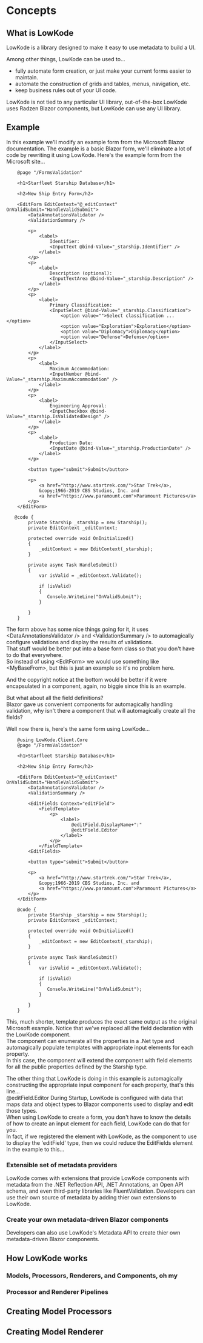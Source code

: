 ﻿
# Concepts

## What is LowKode

LowKode is a library designed to make it easy to use metadata to build a UI.

Among other things, LowKode can be used to...
- fully automate form creation, or just make your current forms easier to maintain.  
- automate the construction of grids and tables, menus, navigation, etc.
- keep business rules out of your UI code.

LowKode is not tied to any particular UI library, out-of-the-box LowKode uses Radzen Blazor components, but LowKode can use any UI library.


## Example
In this example we'll modify an example form from the Microsoft Blazor documentation.
The example is a basic Blazor form, we'll eliminate a lot of code by rewriting it using LowKode.
Here's the example form from the Microsoft site...

        @page "/FormsValidation"

        <h1>Starfleet Starship Database</h1>

        <h2>New Ship Entry Form</h2>

        <EditForm EditContext="@_editContext" OnValidSubmit="HandleValidSubmit">
            <DataAnnotationsValidator />
            <ValidationSummary />

            <p>
                <label>
                    Identifier:
                    <InputText @bind-Value="_starship.Identifier" />
                </label>
            </p>
            <p>
                <label>
                    Description (optional):
                    <InputTextArea @bind-Value="_starship.Description" />
                </label>
            </p>
            <p>
                <label>
                    Primary Classification:
                    <InputSelect @bind-Value="_starship.Classification">
                        <option value="">Select classification ...</option>
                        <option value="Exploration">Exploration</option>
                        <option value="Diplomacy">Diplomacy</option>
                        <option value="Defense">Defense</option>
                    </InputSelect>
                </label>
            </p>
            <p>
                <label>
                    Maximum Accommodation:
                    <InputNumber @bind-Value="_starship.MaximumAccommodation" />
                </label>
            </p>
            <p>
                <label>
                    Engineering Approval:
                    <InputCheckbox @bind-Value="_starship.IsValidatedDesign" />
                </label>
            </p>
            <p>
                <label>
                    Production Date:
                    <InputDate @bind-Value="_starship.ProductionDate" />
                </label>
            </p>

            <button type="submit">Submit</button>

            <p>
                <a href="http://www.startrek.com/">Star Trek</a>, 
                &copy;1966-2019 CBS Studios, Inc. and 
                <a href="https://www.paramount.com">Paramount Pictures</a>
            </p>
        </EditForm>

       @code {
            private Starship _starship = new Starship();
            private EditContext _editContext;

            protected override void OnInitialized()
            {
                _editContext = new EditContext(_starship);
            }

            private async Task HandleSubmit()
            {
                var isValid = _editContext.Validate();

                if (isValid)
                {
                   Console.WriteLine("OnValidSubmit");
                }
     
            }          
        }

The form above has some nice things going for it, it uses &lt;DataAnnotationsValidator /&gt; and &lt;ValidationSummary /&gt; 
to automagically configure validations and display the results of validations.   
That stuff would be better put into a base form class so that you don't have to do that everywhere.  
So instead of using &lt;EditForm&gt; we would use something like &lt;MyBaseFrom&gt;, but this is just an example so it's no problem here.

And the copyright notice at the bottom would be better if it were encapsulated in a component, again, no biggie since this is an example.

But what about all the field definitions?  
Blazor gave us convenient components for automagically handling validation, why isn't there a component that will automagically create all the fields?

Well now there is, here's the same form using LowKode...

        @using LowKode.Client.Core
        @page "/FormsValidation"

        <h1>Starfleet Starship Database</h1>

        <h2>New Ship Entry Form</h2>
        
        <EditForm EditContext="@_editContext" OnValidSubmit="HandleValidSubmit">
            <DataAnnotationsValidator />
            <ValidationSummary />

            <EditFields Context="editField">
                <FieldTemplate>
                    <p>
                        <label>
                            @editField.DisplayName+":"
                            @editField.Editor
                        </label>
                    </p>
                </FieldTemplate>
            <EditFields>

            <button type="submit">Submit</button>

            <p>
                <a href="http://www.startrek.com/">Star Trek</a>, 
                &copy;1966-2019 CBS Studios, Inc. and 
                <a href="https://www.paramount.com">Paramount Pictures</a>
            </p>
        </EditForm>

        @code {
            private Starship _starship = new Starship();
            private EditContext _editContext;

            protected override void OnInitialized()
            {
                _editContext = new EditContext(_starship);
            }

            private async Task HandleSubmit()
            {
                var isValid = _editContext.Validate();

                if (isValid)
                {
                   Console.WriteLine("OnValidSubmit");
                }
     
            }          
        }

This, much shorter, template produces the exact same output as the original Microsoft example.
Notice that we've replaced all the field declaration with the LowKode <EditFields> component.  
The <EditFields> component can enumerate all the properties in a .Net type and automagically populate templates with appropriate input elements for each property.  
In this case, the <EditFields> component will extend the <EditForm> component with field elements for all the public properties defined by the Starship type.  

The other thing that LowKode is doing in this example is automagically constructing the appropriate input component for each property, that's this line...  
    @editField.Editor 
During Startup, LowKode is configured with data that maps data and object types to Blazor components used to display and edit those types.  
When using LowKode to create a form, you don't have to know the details of how to create an input element for each field, LowKode can do that for you.  
In fact, if we registered the <FieldTemplate> element with LowKode, as the component to use to display the 'editField' type, then we could reduce the 
EditFields element in the example to this...  
    <EditFields/>  
          
### Extensible set of metadata providers
LowKode comes with extensions that provide LowKode components with metadata from the .NET Reflection API, .NET Annotations, an Open API schema, and even third-party libraries like FluentValidation.
Developers can use their own source of metadata by adding thier own extensions to LowKode.


### Create your own metadata-driven Blazor components
Developers can also use LowKode's Metadata API to create thier own metadata-driven Blazor components.



## How LowKode works


### Models, Processors, Renderers, and Components, oh my

### Processor and Renderer Pipelines

## Creating Model Processors

## Creating Model Renderer




